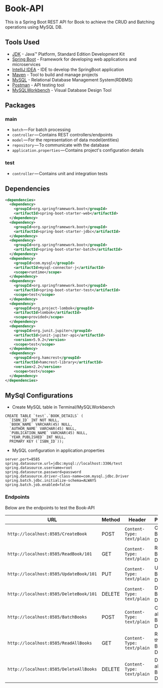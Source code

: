 # Book-API
This is a Spring Boot REST API for Book to achieve the CRUD and Batching operations using MySQL DB.

## Tools Used
* 	[JDK](http://www.oracle.com/technetwork/java/javase/downloads/jdk8-downloads-2133151.html) - Java™ Platform, Standard Edition Development Kit 
* 	[Spring Boot](https://spring.io/projects/spring-boot) - Framework for developing web applications and microservices
* 	[IntelliJ IDEA](https://www.jetbrains.com/idea/download/#section=mac) - IDE to develop the SpringBoot application
* 	[Maven](https://maven.apache.org/) - Tool to build and manage projects
* 	[MySQL](https://downloads.mysql.com/archives/community) - Relational Database Management System(RDBMS)
* 	[Postman](https://www.getpostman.com/) - API testing tool
* 	[MySQLWorkbench](https://dev.mysql.com/downloads/workbench/) - Visual Database Design Tool

## Packages
### main
- `batch` — For batch processing
- `controller` — Contains REST controllers/endpoints
- `model` — For the representation of data model(entities)
- `repository` — To communicate with the database
- `application.properties` — Contains project's configuration details
### test
- `controller` — Contains unit and integration tests

## Dependencies
```xml
<dependencies>
  <dependency>
    <groupId>org.springframework.boot</groupId>
    <artifactId>spring-boot-starter-web</artifactId>
  </dependency>
  <dependency>
    <groupId>org.springframework.boot</groupId>
    <artifactId>spring-boot-starter-jdbc</artifactId>
  </dependency>
  <dependency>
    <groupId>org.springframework.boot</groupId>
    <artifactId>spring-boot-starter-batch</artifactId>
  </dependency>
  <dependency>
    <groupId>com.mysql</groupId>
    <artifactId>mysql-connector-j</artifactId>
    <scope>runtime</scope>
  </dependency>
  <dependency>
    <groupId>org.springframework.boot</groupId>
    <artifactId>spring-boot-starter-test</artifactId>
    <scope>test</scope>
  </dependency>
  <dependency>
    <groupId>org.project-lombok</groupId>
    <artifactId>lombok</artifactId>
    <scope>provided</scope>
  </dependency>
  <dependency>
    <groupId>org.junit.jupiter</groupId>
    <artifactId>junit-jupiter-api</artifactId>
    <version>5.9.2</version>
    <scope>test</scope>
  </dependency>
  <dependency>
    <groupId>org.hamcrest</groupId>
    <artifactId>hamcrest-library</artifactId>
    <version>2.2</version>
    <scope>test</scope>
  </dependency>
</dependencies>
```

## MySql Configurations
- Create MySQL table in Terminal/MySQLWorkbench
```
CREATE TABLE `test`.`BOOK_DETAILS` (
  `ISBN_ID` INT NOT NULL,
  `BOOK_NAME` VARCHAR(45) NULL,
  `AUTHOR_NAME` VARCHAR(45) NULL,
  `PUBLICATION_NAME` VARCHAR(45) NULL,
  `YEAR_PUBLISHED` INT NULL,
  PRIMARY KEY (`ISBN_ID`)); 
```
- MySQL configuration in application.properties
```
server.port=8585
spring.datasource.url=jdbc:mysql://localhost:3306/test
spring.datasource.username=root
spring.datasource.password=password
spring.datasource.driver-class-name=com.mysql.jdbc.Driver
spring.batch.jdbc.initialize-schema=ALWAYS
spring.batch.job.enabled=false
```

### Endpoints
Below are the endpoints to test the Book-API

| URL                                    | Method | Header                     | Purpose                       |
|----------------------------------------|--------|----------------------------|-------------------------------|
| `http://localhost:8585/CreateBook`     | POST   | `Content-Type: text/plain` | Create Book Details           |
| `http://localhost:8585/ReadBook/101`   | GET    | `Content-Type: text/plain` | Read Book Details             |
| `http://localhost:8585/UpdateBook/101` | PUT    | `Content-Type: text/plain` | Update Book Details           |
| `http://localhost:8585/DeleteBook/101` | DELETE | `Content-Type: text/plain` | Delete Book Details           |
| `http://localhost:8585/BatchBooks`     | POST   | `Content-Type: text/plain` | Create all the Books' Details |
| `http://localhost:8585/ReadAllBooks`   | GET    | `Content-Type: text/plain` | Read all the Books' Details   |
| `http://localhost:8585/DeleteAllBooks` | DELETE | `Content-Type: text/plain` | Delete all the Books' Details |




